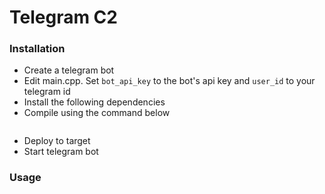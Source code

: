 # Telegram C2

### Installation 
- Create a telegram bot
- Edit main.cpp. Set ```bot_api_key``` to the bot's api key and ```user_id``` to your telegram id
- Install the following dependencies
- Compile using the command below
  ```bash

  ```
- Deploy to target
- Start telegram bot

### Usage
